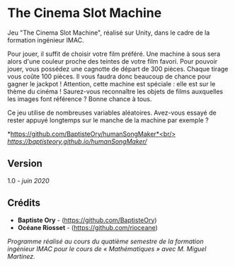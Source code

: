 # The Cinema Slot Machine
Jeu "The Cinema Slot Machine", réalisé sur Unity, dans le cadre de la formation ingénieur IMAC.

Pour jouer, il suffit de choisir votre film préféré. Une machine à sous sera alors d'une couleur proche des teintes de votre film favori. Pour pouvoir jouer, vous possédez une cagnotte de départ de 300 pièces. Chaque tirage vous coûte 100 pièces. Il vous faudra donc beaucoup de chance pour gagner le jackpot ! Attention, cette machine est spéciale : elle est sur le thème du cinéma ! Saurez-vous reconnaître les objets de films auxquelles les images font référence ? Bonne chance à tous.

Ce jeu utilise de nombreuses variables aléatoires. Avez-vous essayé de rester appuyé longtemps sur le manche de la machine par exemple ?

*https://github.com/BaptisteOry/humanSongMaker*<br/>
*https://baptisteory.github.io/humanSongMaker/*

## Version

1.0 *- juin 2020*

## Crédits

* **Baptiste Ory** - (https://github.com/BaptisteOry)
* **Océane Riosset** - (https://github.com/rioceane)

*Programme réalisé au cours du quatième semestre de la formation ingénieur IMAC pour le cours de « Mathématiques » avec M. Miguel Martinez.*